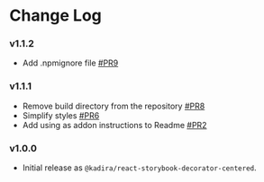 # Change Log

### v1.1.2

-   Add .npmignore file [#PR9](https://github.com/storybooks/react-storybook-decorator-centered/pull/9)

### v1.1.1

-   Remove build directory from the repository [#PR8](https://github.com/storybooks/react-storybook-decorator-centered/pull/8)
-   Simplify styles [#PR6](https://github.com/storybooks/react-storybook-decorator-centered/pull/6)
-   Add using as addon instructions to Readme [#PR2](https://github.com/storybooks/react-storybook-decorator-centered/pull/8)

### v1.0.0

-   Initial release as `@kadira/react-storybook-decorator-centered`.
